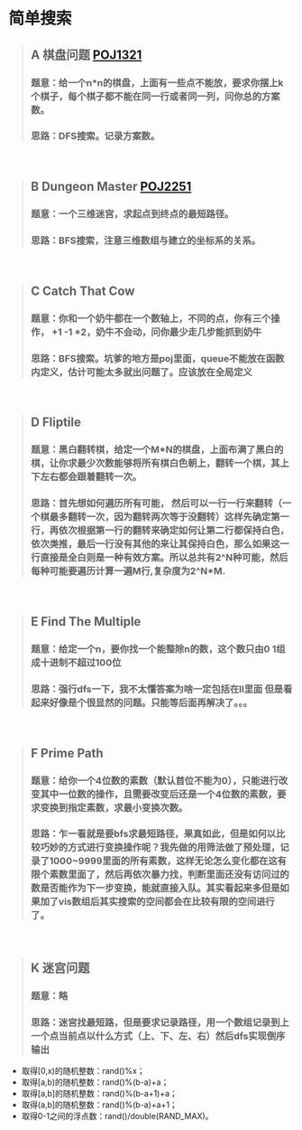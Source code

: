 # 简单搜索
>## A 棋盘问题 [POJ1321](http://poj.org/problem?id=1321)
>### 题意：给一个n*n的棋盘，上面有一些点不能放，要求你摆上k个棋子，每个棋子都不能在同一行或者同一列，问你总的方案数。
>### 思路：DFS搜索。记录方案数。

　
>## B Dungeon Master [POJ2251](http://poj.org/problem?id=2251)
>### 题意：一个三维迷宫，求起点到终点的最短路径。
>### 思路：BFS搜索，注意三维数组与建立的坐标系的关系。

　
>## C Catch That Cow
>### 题意：你和一个奶牛都在一个数轴上，不同的点，你有三个操作， +1 -1 *2，奶牛不会动，问你最少走几步能抓到奶牛
>### 思路：BFS搜索。坑爹的地方是poj里面，queue不能放在函数内定义，估计可能太多就出问题了。应该放在全局定义

　
>## D Fliptile 
>### 题意：黑白翻转棋，给定一个M*N的棋盘，上面布满了黑白的棋，让你求最少次数能够将所有棋白色朝上，翻转一个棋，其上下左右都会跟着翻转一次。
>### 思路：首先想如何遍历所有可能， 然后可以一行一行来翻转（一个棋最多翻转一次，因为翻转两次等于没翻转）这样先确定第一行，再依次根据第一行的翻转来确定如何让第二行都保持白色，依次类推，最后一行没有其他的来让其保持白色，那么如果这一行直接是全白则是一种有效方案。所以总共有2^N种可能，然后每种可能要遍历计算一遍M行,复杂度为2^N*M.

　
>## E Find The Multiple 
>### 题意：给定一个n，要你找一个能整除n的数，这个数只由0 1组成十进制不超过100位
>### 思路：强行dfs一下，我不太懂答案为啥一定包括在ll里面  但是看起来好像是个很显然的问题。只能等后面再解决了。。。

　
>## F Prime Path 
>### 题意：给你一个4位数的素数（默认首位不能为0），只能进行改变其中一位数的操作，且需要改变后还是一个4位数的素数，要求变换到指定素数，求最小变换次数。
>### 思路：乍一看就是要bfs求最短路径，果真如此，但是如何以比较巧妙的方式进行变换操作呢？我先做的用筛法做了预处理，记录了1000~9999里面的所有素数，这样无论怎么变化都在这有限个素数里面了，然后再依次暴力找，判断里面还没有访问过的数是否能作为下一步变换，能就直接入队。其实看起来多但是如果加了vis数组后其实搜索的空间都会在比较有限的空间进行了。

　
>## K 迷宫问题
>### 题意：略
>### 思路：迷宫找最短路，但是要求记录路径，用一个数组记录到上一个点当前点以什么方式（上、下、左、右）然后dfs实现倒序输出

- 取得[0,x)的随机整数：rand()%x；
- 取得[a,b)的随机整数：rand()%(b-a)+a；
- 取得[a,b]的随机整数：rand()%(b-a+1)+a；
- 取得(a,b]的随机整数：rand()%(b-a)+a+1；
- 取得0-1之间的浮点数：rand()/double(RAND_MAX)。
